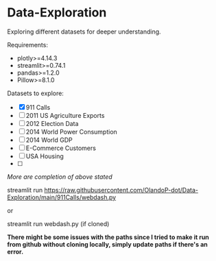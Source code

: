 # Data-Exploration
Exploring different datasets for deeper understanding.

Requirements:
- plotly>=4.14.3
- streamlit>=0.74.1
- pandas>=1.2.0
- Pillow>=8.1.0

Datasets to explore:
- [X] 911 Calls
- [ ] 2011 US Agriculture Exports
- [ ] 2012 Election Data
- [ ] 2014 World Power Consumption
- [ ] 2014 World GDP
- [ ] E-Commerce Customers
- [ ] USA Housing
- [ ] 
*More are completion of above stated*


streamlit run https://raw.githubusercontent.com/OlandoP-dot/Data-Exploration/main/911Calls/webdash.py

or 

streamlit run webdash.py (if cloned)

**There might be some issues with the paths since I tried to make it run from github without cloning locally, simply update paths if there's an error.**

